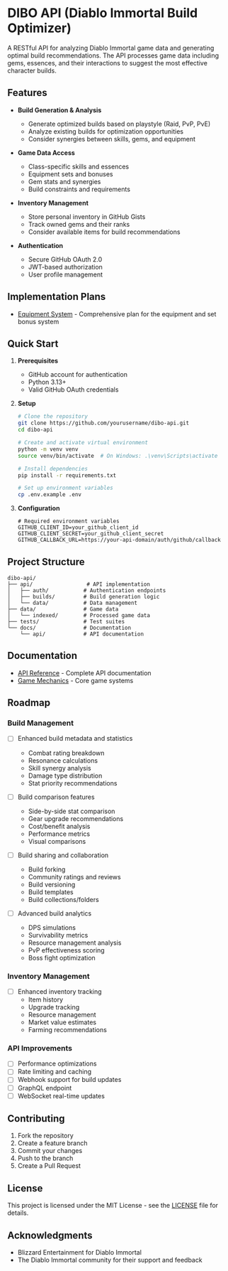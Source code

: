 # DIBO API (Diablo Immortal Build Optimizer)

A RESTful API for analyzing Diablo Immortal game data and generating optimal build recommendations. The API processes game data including gems, essences, and their interactions to suggest the most effective character builds.

## Features

- **Build Generation & Analysis**
  - Generate optimized builds based on playstyle (Raid, PvP, PvE)
  - Analyze existing builds for optimization opportunities
  - Consider synergies between skills, gems, and equipment

- **Game Data Access**
  - Class-specific skills and essences
  - Equipment sets and bonuses
  - Gem stats and synergies
  - Build constraints and requirements

- **Inventory Management**
  - Store personal inventory in GitHub Gists
  - Track owned gems and their ranks
  - Consider available items for build recommendations

- **Authentication**
  - Secure GitHub OAuth 2.0
  - JWT-based authorization
  - User profile management

## Implementation Plans

- [Equipment System](docs/implementation/EQUIPMENT_SYSTEM.md) - Comprehensive plan for the equipment and set bonus system

## Quick Start

1. **Prerequisites**
   - GitHub account for authentication
   - Python 3.13+
   - Valid GitHub OAuth credentials

2. **Setup**
   
   ```bash
   # Clone the repository
   git clone https://github.com/yourusername/dibo-api.git
   cd dibo-api

   # Create and activate virtual environment
   python -m venv venv
   source venv/bin/activate  # On Windows: .\venv\Scripts\activate

   # Install dependencies
   pip install -r requirements.txt

   # Set up environment variables
   cp .env.example .env
   ```

3. **Configuration**
   
   ```env
   # Required environment variables
   GITHUB_CLIENT_ID=your_github_client_id
   GITHUB_CLIENT_SECRET=your_github_client_secret
   GITHUB_CALLBACK_URL=https://your-api-domain/auth/github/callback
   ```

## Project Structure

```
dibo-api/
├── api/                 # API implementation
│   ├── auth/           # Authentication endpoints
│   ├── builds/         # Build generation logic
│   └── data/           # Data management
├── data/               # Game data
│   └── indexed/        # Processed game data
├── tests/              # Test suites
└── docs/               # Documentation
    └── api/            # API documentation
```

## Documentation

- [API Reference](docs/api/v1.md) - Complete API documentation
- [Game Mechanics](docs/game/mechanics.md) - Core game systems

## Roadmap

### Build Management
- [ ] Enhanced build metadata and statistics
  - Combat rating breakdown
  - Resonance calculations
  - Skill synergy analysis
  - Damage type distribution
  - Stat priority recommendations
  
- [ ] Build comparison features
  - Side-by-side stat comparison
  - Gear upgrade recommendations
  - Cost/benefit analysis
  - Performance metrics
  - Visual comparisons

- [ ] Build sharing and collaboration
  - Build forking
  - Community ratings and reviews
  - Build versioning
  - Build templates
  - Build collections/folders

- [ ] Advanced build analytics
  - DPS simulations
  - Survivability metrics
  - Resource management analysis
  - PvP effectiveness scoring
  - Boss fight optimization

### Inventory Management
- [ ] Enhanced inventory tracking
  - Item history
  - Upgrade tracking
  - Resource management
  - Market value estimates
  - Farming recommendations

### API Improvements
- [ ] Performance optimizations
- [ ] Rate limiting and caching
- [ ] Webhook support for build updates
- [ ] GraphQL endpoint
- [ ] WebSocket real-time updates

## Contributing

1. Fork the repository
2. Create a feature branch
3. Commit your changes
4. Push to the branch
5. Create a Pull Request

## License

This project is licensed under the MIT License - see the [LICENSE](LICENSE) file for details.

## Acknowledgments

- Blizzard Entertainment for Diablo Immortal
- The Diablo Immortal community for their support and feedback
